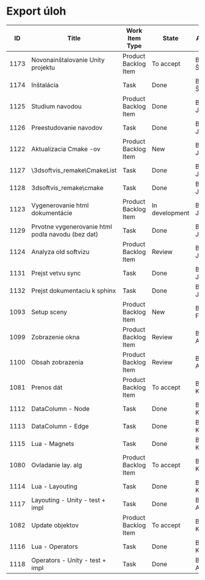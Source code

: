 # Export úloh

| **ID** | **Title**  | **Work Item Type**  |    **State**    | **Assigned To** |
|--------|----------------------|-----------|-----------------|-----------------|
|1173 |	Novonainštalovanie Unity projektu |	Product Backlog Item |	To accept |	Bc. Samuel Šouc |
|1174|	Inštalácia	| Task	| Done	| Bc. Samuel Šouc
|1125|	Studium navodou 	| Product Backlog Item	| Done	| Bc. Michal Jozefek |
|1126|	Preestudovanie navodov	| Task	| Done	| Bc. Michal Jozefek |
|1122|	Aktualizacia Cmake -ov	| Product Backlog Item	| New	| Bc. Michal Jozefek |
|1127|	\3dsoftvis_remake\CmakeList	| Task	| Done	| Bc. Michal Jozefek |
|1128|	3dsoftvis_remake\cmake	| Task	| Done	| Bc. Michal Jozefek |
|1123|	Vygenerovanie html dokumentácie	| Product Backlog Item	| In development	| Bc. Michal Jozefek |
|1129|	Prvotne vygenerovanie html podla navodu (bez dat)	| Task	| Done	| Bc. Michal Jozefek |
|1124|	Analyza old softvizu	| Product Backlog Item	| Review	| Bc. Michal Jozefek |
|1131|	Prejst vetvu sync	| Task	| Done	| Bc. Michal Jozefek |
|1132|	Prejst dokumentaciu k sphinx	| Task	| Done	| Bc. Michal Jozefek |
|1093|	Setup sceny 	| Product Backlog Item	| New	| Bc. Ivana Frankovičová |
|1099|	Zobrazenie okna	| Product Backlog Item	| Review	| Bc. Nikodém Adler |
|1100|	Obsah zobrazenia	| Product Backlog Item	| Review	| Bc. Nikodém Adler |
|1081|	Prenos dát 	| Product Backlog Item	| To accept	| Bc. Michael Kročka |
|1112|	DataColumn - Node	| Task	| Done	| Bc. Michael Kročka |
|1113|	DataColumn - Edge	| Task	| Done	| Bc. Michael Kročka |
|1115|	Lua - Magnets	| Task	| Done	| Bc. Michael Kročka |
|1080|	Ovladanie lay. alg	| Product Backlog Item	| To accept	| Bc. Michael Kročka |
|1114|	Lua - Layouting	| Task	| Done	| Bc. Michael Kročka |
|1117|	Layouting - Unity - test + impl	| Task	| Done	| Bc. Nikodém Adler |
|1082|	Update objektov	| Product Backlog Item	| To accept	| Bc. Michael Kročka |
|1116|	Lua - Operators	| Task	| Done	| Bc. Michael Kročka |
|1118|	Operators - Unity - test + impl	| Task	| Done	| Bc. Nikodém Adler |
